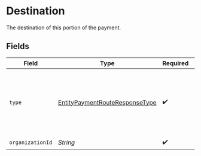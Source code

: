 # Destination

The destination of this portion of the payment.


## Fields

| Field                                                                                       | Type                                                                                        | Required                                                                                    | Description                                                                                 | Example                                                                                     |
| ------------------------------------------------------------------------------------------- | ------------------------------------------------------------------------------------------- | ------------------------------------------------------------------------------------------- | ------------------------------------------------------------------------------------------- | ------------------------------------------------------------------------------------------- |
| `type`                                                                                      | [EntityPaymentRouteResponseType](../../models/components/EntityPaymentRouteResponseType.md) | :heavy_check_mark:                                                                          | The type of destination. Currently only the destination type `organization` is supported.   | organization                                                                                |
| `organizationId`                                                                            | *String*                                                                                    | :heavy_check_mark:                                                                          | N/A                                                                                         | org_1234567                                                                                 |